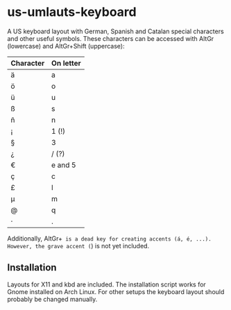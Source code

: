 # us-umlauts-keyboard
A US keyboard layout with German, Spanish and Catalan special characters and other useful symbols. These characters can be accessed with AltGr (lowercase) and AltGr+Shift (uppercase):

| Character | On letter |
| --------- | --------- |
| ä | a |
| ö | o |
| ü | u |
| ß | s |
| ñ | n |
| ¡ | 1 (!) |
| § | 3 |
| ¿ | / (?) |
| € | e and 5 |
| ç | c |
| £ | l |
| μ | m |
| @ | q |
| · | . |

Additionally, AltGr+` is a dead key for creating accents (á, é, ...).
However, the grave accent (`) is not yet included.

## Installation
Layouts for X11 and kbd are included. The installation script works for Gnome installed on Arch Linux. For other setups the keyboard layout should probably be changed manually.
